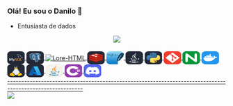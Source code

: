 ### Olá! Eu sou o Danilo 👋

- Entusiasta de dados 

<div align="center">
  <a href="https://github.com/danilowind">
  <img height="180em" src="https://github-readme-stats-sigma-five.vercel.app/api?username=danilowind&show_icons=true&theme=dracula&include_all_commits=true&count_private=true"/>
</div>
  
<div style="display: inline_block"><br>
  <img align="center" alt="Lore-HTML" height="30" width="40" src="https://github.com/tandpfun/skill-icons/blob/main/icons/MySQL-Dark.svg">
  <img align="center" alt="Lore-HTML" height="30" width="40" src="https://github.com/tandpfun/skill-icons/blob/main/icons/PostgreSQL-Dark.svg">
  <img align="center" alt="Lore-HTML" height="30" width="40" src="https://img.icons8.com/color/512/microsoft-sql-server.png">
  <img align="center" alt="Lore-HTML" height="30" width="40" src="https://github.com/tandpfun/skill-icons/blob/main/icons/Redis-Dark.svg">
  <img align="center" alt="Lore-HTML" height="30" width="40" src="https://github.com/tandpfun/skill-icons/blob/main/icons/SQLite.svg">
  <img align="center" alt="Lore-CSS" height="30" width="40"  src="https://github.com/tandpfun/skill-icons/blob/main/icons/Java-Dark.svg">
  <img align="center" alt="Lore-CSS" height="30" width="40"  src="https://github.com/tandpfun/skill-icons/blob/main/icons/Python-Dark.svg">
  <img align="center" alt="Lore-CSS" height="30" width="40"  src="https://github.com/tandpfun/skill-icons/blob/main/icons/Git.svg">
  <img align="center" alt="Lore-CSS" height="30" width="40"  src="https://github.com/tandpfun/skill-icons/blob/main/icons/Nginx.svg">
  <img align="center" alt="Lore-CSS" height="30" width="40"  src="https://github.com/tandpfun/skill-icons/blob/main/icons/Docker.svg">
  <img align="center" alt="Lore-CSS" height="30" width="40" src="https://github.com/tandpfun/skill-icons/blob/main/icons/Linux-Dark.svg">
  <img align="center" alt="Lore-CSS" height="30" width="40"  src="https://github.com/tandpfun/skill-icons/blob/main/icons/Azure-Dark.svg">
  <img align="center" alt="Lore-CSS" height="30" width="40"  src="https://github.com/tandpfun/skill-icons/blob/main/icons/Java-Light.svg">
  <img align="center" alt="Lore-CSS" height="30" width="40"  src="https://github.com/tandpfun/skill-icons/blob/main/icons/CS.svg">
  <img align="center" alt="Lore-CSS" height="30" width="40"  src="https://github.com/tandpfun/skill-icons/blob/main/icons/Discord.svg">
  
</div>
<div>---------------------------------------------------------------------------------------------------------</div>
<div>
  <a href="https://www.linkedin.com/in/danilo-dias-costa/" target="_blank"><img src="https://img.shields.io/badge/LinkedIn-0077B5?style=for-the-badge&logo=linkedin&logoColor=white" target="_blank"></a>
</div>

